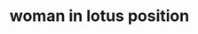---
layout: smileys&emotion
title: woman in lotus position
emoji: woman_in_lotus_position
permalink: 🧘‍♀️.html
image: assets/img/3moji/woman_in_lotus_position.png
---